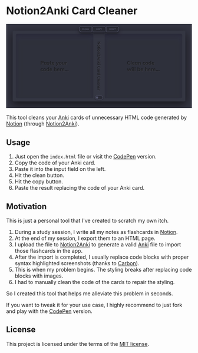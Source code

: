 # Notion2Anki Card Cleaner

![Screenshot](screenshot.png)

This tool cleans your [Anki] cards of unnecessary HTML code generated by [Notion] (through [Notion2Anki]).

## Usage

1. Just open the `index.html` file or visit the [CodePen] version.
2. Copy the code of your Anki card.
3. Paste it into the input field on the left.
4. Hit the clean button.
5. Hit the copy button.
6. Paste the result replacing the code of your Anki card.

## Motivation

This is just a personal tool that I've created to scratch my own itch.

1. During a study session, I write all my notes as flashcards in [Notion].
2. At the end of my session, I export them to an HTML page.
3. I upload the file to [Notion2Anki] to generate a valid [Anki] file to import those flashcards in the app.
4. After the import is completed, I usually replace code blocks with proper syntax highlighted screenshots (thanks to [Carbon]).
5. This is when my problem begins. The styling breaks after replacing code blocks with images.
6. I had to manually clean the code of the cards to repair the styling.

So I created this tool that helps me alleviate this problem in seconds.

If you want to tweak it for your use case, I highly recommend to just fork and play with the [CodePen] version.

## License

This project is licensed under the terms of the [MIT license].

[CodePen]: https://codepen.io/jorgecancinof/full/NWdBOMg
[Anki]: https://apps.ankiweb.net/
[Notion]: https://www.notion.so/
[Notion2Anki]: https://2anki.net/
[Carbon]: https://carbon.now.sh/
[MIT license]: LICENSE
